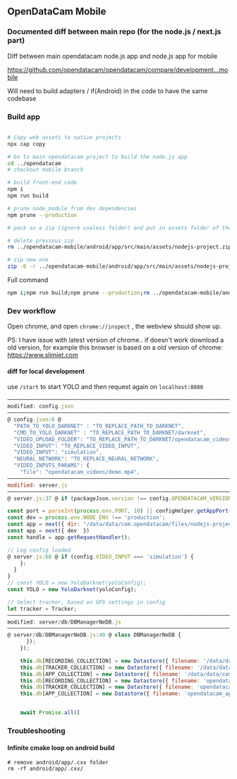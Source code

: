 ## OpenDataCam Mobile

### Documented diff between main repo (for the node.js / next.js part)

Diff between main opendatacam node.js app and node.js app for mobile

https://github.com/opendatacam/opendatacam/compare/development...mobile

Will need to build adapters / if(Android) in the code to have the same codebase

### Build app

```bash

# Copy web assets to native projects
npx cap copy

# Go to main opendatacam project to build the node.js app
cd ../opendatacam
# checkout mobile branch

# build front-end code
npm i
npm run build

# prune node_module from dev dependencies
npm prune --production

# pack as a zip (ignore useless folder) and put in assets folder of the mobile project

# delete previous zip
rm ../opendatacam-mobile/android/app/src/main/assets/nodejs-project.zip

# zip new one
zip -0 -r ../opendatacam-mobile/android/app/src/main/assets/nodejs-project.zip . -x ".git/*" ".github/*" "public/static/placeholder/*" "public/static/demo/*" "documentation/*" ".next/*" "apidoc/*" "docker/*" "script/*" "spec/*"
```

Full command

```bash
npm i;npm run build;npm prune --production;rm ../opendatacam-mobile/android/app/src/main/assets/nodejs-project.zip;zip -0 -r ../opendatacam-mobile/android/app/src/main/assets/nodejs-project.zip . -x ".git/*" ".github/*" "public/static/placeholder/*" "public/static/demo/*" "documentation/*" ".next/*" "apidoc/*" "docker/*" "script/*" "spec/*";
```

### Dev workflow

Open chrome, and open `chrome://inspect` , the webview should show up. 

PS: I have issue with latest version of chrome.. if doesn't work download a old version, for example this browser is based on a old version of chrome: https://www.slimjet.com 

#### diff for local development

use `/start` to start YOLO and then request again on `localhost:8080`


```javascript
──────────────────────────────────────────────────────────────────────────────────────────────────────────────────────────────────────────────────────────
modified: config.json
──────────────────────────────────────────────────────────────────────────────────────────────────────────────────────────────────────────────────────────
@ config.json:6 @
  "PATH_TO_YOLO_DARKNET" : "TO_REPLACE_PATH_TO_DARKNET",
  "CMD_TO_YOLO_DARKNET" : "TO_REPLACE_PATH_TO_DARKNET/darknet",
  "VIDEO_UPLOAD_FOLDER": "TO_REPLACE_PATH_TO_DARKNET/opendatacam_videos_uploaded",
  "VIDEO_INPUT": "TO_REPLACE_VIDEO_INPUT",
  "VIDEO_INPUT": "simulation",
  "NEURAL_NETWORK": "TO_REPLACE_NEURAL_NETWORK",
  "VIDEO_INPUTS_PARAMS": {
    "file": "opendatacam_videos/demo.mp4",
──────────────────────────────────────────────────────────────────────────────────────────────────────────────────────────────────────────────────────────
modified: server.js
──────────────────────────────────────────────────────────────────────────────────────────────────────────────────────────────────────────────────────────
@ server.js:37 @ if (packageJson.version !== config.OPENDATACAM_VERSION) {

const port = parseInt(process.env.PORT, 10) || configHelper.getAppPort();
const dev = process.env.NODE_ENV !== 'production';
const app = next({ dir: "/data/data/com.opendatacam/files/nodejs-project" })
const app = next({ dev  })
const handle = app.getRequestHandler();

// Log config loaded
@ server.js:68 @ if (config.VIDEO_INPUT === 'simulation') {
    };
  }
}
// const YOLO = new YoloDarknet(yoloConfig);
const YOLO = new YoloDarknet(yoloConfig);

// Select tracker, based on GPS settings in config
let tracker = Tracker;
──────────────────────────────────────────────────────────────────────────────────────────────────────────────────────────────────────────────────────────
modified: server/db/DBManagerNeDB.js
──────────────────────────────────────────────────────────────────────────────────────────────────────────────────────────────────────────────────────────
@ server/db/DBManagerNeDB.js:40 @ class DBManagerNeDB {
      });
    });

    this.db[RECORDING_COLLECTION] = new Datastore({ filename: '/data/data/com.opendatacam/files/opendatacam_recording.db' });
    this.db[TRACKER_COLLECTION] = new Datastore({ filename: '/data/data/com.opendatacam/files/opendatacam_tracker.db' });
    this.db[APP_COLLECTION] = new Datastore({ filename: '/data/data/com.opendatacam/files/opendatacam_app.db' });
    this.db[RECORDING_COLLECTION] = new Datastore({ filename: 'opendatacam_recording.db' });
    this.db[TRACKER_COLLECTION] = new Datastore({ filename: 'opendatacam_tracker.db' });
    this.db[APP_COLLECTION] = new Datastore({ filename: 'opendatacam_app.db' });


    await Promise.all([
```

### Troubleshooting

#### Infinite cmake loop on android build

```
# remove android/app/.cxx folder
rm -rf android/app/.cxx/
```

